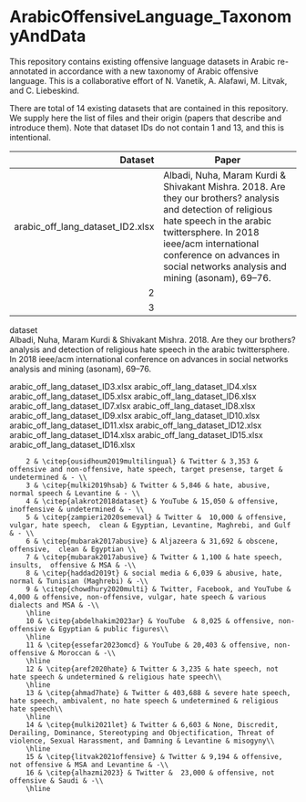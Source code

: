 # ArabicOffensiveLanguage_TaxonomyAndData
This repository contains existing offensive language datasets in Arabic re-annotated in accordance with a new taxonomy of Arabic offensive language.
This is a collaborative effort of N. Vanetik, A. Alafawi, M. Litvak, and C. Liebeskind.

There are total of 14 existing datasets that are contained in this repository.
We supply here the list of files and their origin (papers that describe and introduce them).
Note that dataset IDs do not contain 1 and 13, and this is intentional.

| Dataset | Paper |
|-----------------------------------:|---------------|
|arabic_off_lang_dataset_ID2.xlsx    |  Albadi, Nuha, Maram Kurdi & Shivakant Mishra. 2018. Are they our brothers? analysis and detection of religious hate speech in the arabic twittersphere. In 2018 ieee/acm international conference on advances in social networks analysis and mining (asonam), 69–76.             |
|     2|               |
|     3|               |

dataset                             
Albadi, Nuha, Maram Kurdi & Shivakant Mishra. 2018. Are they our brothers? analysis and
detection of religious hate speech in the arabic twittersphere. In 2018 ieee/acm international
conference on advances in social networks analysis and mining (asonam), 69–76.
                                    
arabic_off_lang_dataset_ID3.xlsx 
arabic_off_lang_dataset_ID4.xlsx 
arabic_off_lang_dataset_ID5.xlsx 
arabic_off_lang_dataset_ID6.xlsx 
arabic_off_lang_dataset_ID7.xlsx 
arabic_off_lang_dataset_ID8.xlsx 
arabic_off_lang_dataset_ID9.xlsx 
arabic_off_lang_dataset_ID10.xlsx 
arabic_off_lang_dataset_ID11.xlsx 
arabic_off_lang_dataset_ID12.xlsx 
arabic_off_lang_dataset_ID14.xlsx 
arabic_off_lang_dataset_ID15.xlsx 
arabic_off_lang_dataset_ID16.xlsx 


        2 & \citep{ousidhoum2019multilingual} & Twitter & 3,353 & offensive and non-offensive, hate speech, target presense, target & undetermined & - \\
        3 & \citep{mulki2019hsab} & Twitter & 5,846 & hate, abusive, normal speech & Levantine & - \\
        4 & \citep{alakrot2018dataset} & YouTube & 15,050 & offensive, inoffensive & undetermined & - \\
        5 & \citep{zampieri2020semeval} & Twitter &  10,000 & offensive, vulgar, hate speech,  clean & Egyptian, Levantine, Maghrebi, and Gulf  & - \\
        6 & \citep{mubarak2017abusive} & Aljazeera & 31,692 & obscene, offensive,  clean & Egyptian \\
        7 & \citep{mubarak2017abusive} & Twitter & 1,100 & hate speech, insults,  offensive & MSA & -\\
        8 & \citep{haddad2019t} & social media & 6,039 & abusive, hate, normal & Tunisian (Maghrebi) & -\\
        9 & \citep{chowdhury2020multi} & Twitter, Facebook, and YouTube & 4,000 & offensive, non-offensive, vulgar, hate speech & various dialects and MSA & -\\
        \hline
        10 & \citep{abdelhakim2023ar} & YouTube  & 8,025 & offensive, non-offensive & Egyptian & public figures\\
        \hline
        11 & \citep{essefar2023omcd} & YouTube & 20,403 & offensive, non-offensive & Moroccan & -\\
        \hline
        12 & \citep{aref2020hate} & Twitter & 3,235 & hate speech, not hate speech & undetermined & religious hate speech\\
        \hline
        13 & \citep{ahmad7hate} & Twitter & 403,688 & severe hate speech, hate speech, ambivalent, no hate speech & undetermined & religious hate speech\\
        \hline
        14 & \citep{mulki2021let} & Twitter & 6,603 & None, Discredit, Derailing, Dominance, Stereotyping and Objectification, Threat of violence, Sexual Harassment, and Damning & Levantine & misogyny\\
        \hline
        15 & \citep{litvak2021offensive} & Twitter & 9,194 & offensive, not offensive & MSA and Levantine & -\\
        16 & \citep{alhazmi2023} & Twitter &  23,000 & offensive, not offensive & Saudi & -\\
        \hline        
